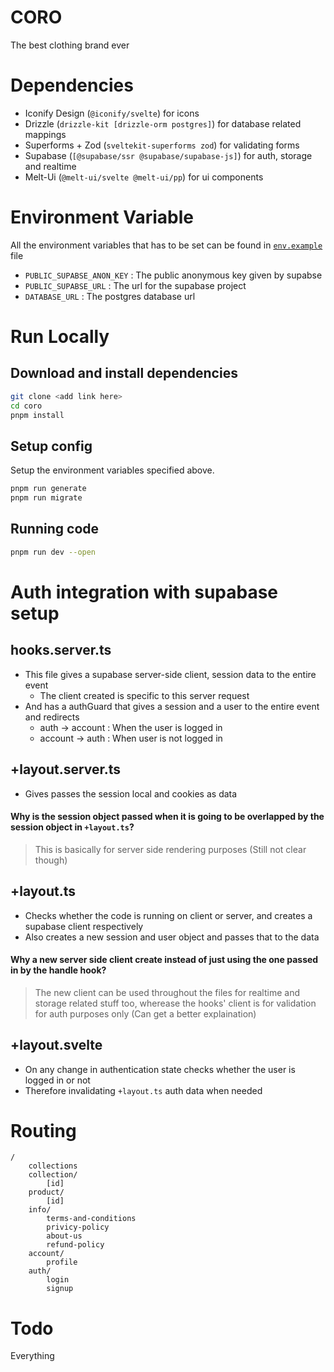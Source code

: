 # CORO

The best clothing brand ever

# Dependencies

- Iconify Design (`@iconify/svelte`) for icons
- Drizzle (`drizzle-kit [drizzle-orm postgres]`) for database related mappings
- Superforms + Zod (`sveltekit-superforms zod`) for validating forms
- Supabase (`[@supabase/ssr @supabase/supabase-js]`) for auth, storage and realtime
- Melt-Ui (`@melt-ui/svelte @melt-ui/pp`) for ui components


# Environment Variable

All the environment variables that has to be set can be found in [`env.example`](.env.example) file

- `PUBLIC_SUPABSE_ANON_KEY` : The public anonymous key given by supabse
- `PUBLIC_SUPABSE_URL` : The url for the supabase project
- `DATABASE_URL` : The postgres database url

# Run Locally

## Download and install dependencies

```bash
git clone <add link here>
cd coro
pnpm install
```

## Setup config

Setup the environment variables specified above.

```bash
pnpm run generate
pnpm run migrate
```

## Running code
```bash
pnpm run dev --open
```

# Auth integration with supabase setup

## hooks.server.ts 
- This file gives a supabase server-side client, session data to the entire event
    - The client created is specific to this server request
- And has a authGuard that gives a session and a user to the entire event and redirects
    - auth -> account : When the user is logged in
    - account -> auth : When user is not logged in 

## +layout.server.ts
- Gives passes the session local and cookies as data 

#### Why is the session object passed when it is going to be overlapped by the session object in `+layout.ts`?

> This is basically for server side rendering purposes (Still not clear though)

## +layout.ts 
- Checks whether the code is running on client or server, and creates a supabase client respectively
- Also creates a new session and user object and passes that to the data

#### Why a new server side client create instead of just using the one passed in by the handle hook?

> The new client can be used throughout the files for realtime and storage related stuff too, wherease the hooks' client is for validation for auth purposes only (Can get a better explaination) 

## +layout.svelte 
- On any change in authentication state checks whether the user is logged in or not
- Therefore invalidating `+layout.ts` auth data when needed

# Routing

```
/ 
    collections
    collection/
        [id]
    product/
        [id]
    info/
        terms-and-conditions
        privicy-policy
        about-us
        refund-policy
    account/
        profile
    auth/
        login
        signup
```

# Todo

Everything
